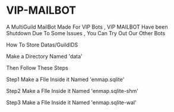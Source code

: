 # VIP-MAILBOT
A MultiGuild MailBot Made For VIP Bots , VIP MAILBOT Have been Shutdown Due To Some Issues , You Can Try Out Our Other Bots



How To Store Datas/GuildIDS

Make a Directory Named 'data'

Then Follow These Steps


Step1 Make a FIle Inside it Named 'enmap.sqlite'

Step2 Make a FIle Inside it Named 'enmap.sqlite-shm'

Step3 Make a FIle Inside it Named 'enmap.sqlite-wal'
